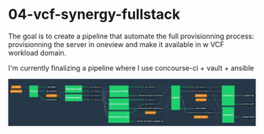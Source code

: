 # 04-vcf-synergy-fullstack

The goal is to create a pipeline that automate the full provisionning process: provisionning the server in oneview and make it available in w VCF workload domain.

I'm currently finalizing a pipeline where I use concourse-ci + vault + ansible

![Concourse example](images/concourse-example.jpg)